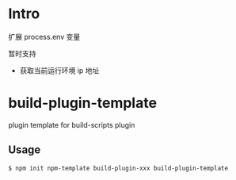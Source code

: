 # Intro

扩展 process.env 变量

暂时支持

- 获取当前运行环境 ip 地址

# build-plugin-template

plugin template for build-scripts plugin

## Usage

```bash
$ npm init npm-template build-plugin-xxx build-plugin-template
```
